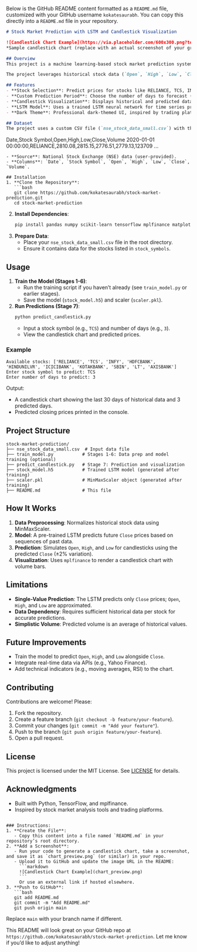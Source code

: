 Below is the GitHub README content formatted as a `README.md` file, customized with your GitHub username `kokatesaurabh`. You can copy this directly into a `README.md` file in your repository.

```markdown
# Stock Market Prediction with LSTM and Candlestick Visualization

![Candlestick Chart Example](https://via.placeholder.com/600x300.png?text=Candlestick+Chart+Preview)  
*Sample candlestick chart (replace with an actual screenshot of your graph)*

## Overview
This project is a machine learning-based stock market prediction system that uses a Long Short-Term Memory (LSTM) neural network to forecast stock prices. It supports multiple Indian stocks (e.g., RELIANCE, TCS, INFY) and provides a user-friendly interface to predict future closing prices for a specified number of days. The predictions are visualized in a professional candlestick chart format, mimicking real stock market platforms, complete with historical data and volume bars.

The project leverages historical stock data (`Open`, `High`, `Low`, `Close`, `Volume`) from a CSV file and predicts future trends, making it a valuable tool for learning about stock price forecasting and financial visualization.

## Features
- **Stock Selection**: Predict prices for stocks like RELIANCE, TCS, INFY, HDFCBANK, and more.
- **Custom Prediction Period**: Choose the number of days to forecast (e.g., 3, 5, 10 days).
- **Candlestick Visualization**: Displays historical and predicted data in a stock market-style candlestick chart with volume bars.
- **LSTM Model**: Uses a trained LSTM neural network for time series prediction.
- **Dark Theme**: Professional dark-themed UI, inspired by trading platforms.

## Dataset
The project uses a custom CSV file (`nse_stock_data_small.csv`) with the following structure:
```
Date,Stock Symbol,Open,High,Low,Close,Volume
2020-01-01 00:00:00,RELIANCE,2810.08,2815.15,2776.51,2779.13,123709
...
```
- **Source**: National Stock Exchange (NSE) data (user-provided).
- **Columns**: `Date`, `Stock Symbol`, `Open`, `High`, `Low`, `Close`, `Volume`.

## Installation
1. **Clone the Repository**:
   ```bash
   git clone https://github.com/kokatesaurabh/stock-market-prediction.git
   cd stock-market-prediction
   ```
2. **Install Dependencies**:
   ```bash
   pip install pandas numpy scikit-learn tensorflow mplfinance matplotlib
   ```
3. **Prepare Data**:
   - Place your `nse_stock_data_small.csv` file in the root directory.
   - Ensure it contains data for the stocks listed in `stock_symbols`.

## Usage
1. **Train the Model (Stages 1-6)**:
   - Run the training script if you haven’t already (see `train_model.py` or earlier stages).
   - Save the model (`stock_model.h5`) and scaler (`scaler.pkl`).
2. **Run Predictions (Stage 7)**:
   ```bash
   python predict_candlestick.py
   ```
   - Input a stock symbol (e.g., `TCS`) and number of days (e.g., `3`).
   - View the candlestick chart and predicted prices.

### Example
```plaintext
Available stocks: ['RELIANCE', 'TCS', 'INFY', 'HDFCBANK', 'HINDUNILVR', 'ICICIBANK', 'KOTAKBANK', 'SBIN', 'LT', 'AXISBANK']
Enter stock symbol to predict: TCS
Enter number of days to predict: 3
```
Output:
- A candlestick chart showing the last 30 days of historical data and 3 predicted days.
- Predicted closing prices printed in the console.

## Project Structure
```
stock-market-prediction/
├── nse_stock_data_small.csv  # Input data file
├── train_model.py           # Stages 1-6: Data prep and model training (optional)
├── predict_candlestick.py   # Stage 7: Prediction and visualization
├── stock_model.h5           # Trained LSTM model (generated after training)
├── scaler.pkl               # MinMaxScaler object (generated after training)
├── README.md                # This file
```

## How It Works
1. **Data Preprocessing**: Normalizes historical stock data using MinMaxScaler.
2. **Model**: A pre-trained LSTM predicts future `Close` prices based on sequences of past data.
3. **Prediction**: Simulates `Open`, `High`, and `Low` for candlesticks using the predicted `Close` (±2% variation).
4. **Visualization**: Uses `mplfinance` to render a candlestick chart with volume bars.

## Limitations
- **Single-Value Prediction**: The LSTM predicts only `Close` prices; `Open`, `High`, and `Low` are approximated.
- **Data Dependency**: Requires sufficient historical data per stock for accurate predictions.
- **Simplistic Volume**: Predicted volume is an average of historical values.

## Future Improvements
- Train the model to predict `Open`, `High`, and `Low` alongside `Close`.
- Integrate real-time data via APIs (e.g., Yahoo Finance).
- Add technical indicators (e.g., moving averages, RSI) to the chart.

## Contributing
Contributions are welcome! Please:
1. Fork the repository.
2. Create a feature branch (`git checkout -b feature/your-feature`).
3. Commit your changes (`git commit -m "Add your feature"`).
4. Push to the branch (`git push origin feature/your-feature`).
5. Open a pull request.

## License
This project is licensed under the MIT License. See [LICENSE](LICENSE) for details.

## Acknowledgments
- Built with Python, TensorFlow, and mplfinance.
- Inspired by stock market analysis tools and trading platforms.
```

### Instructions:
1. **Create the File**:
   - Copy this content into a file named `README.md` in your repository’s root directory.
2. **Add a Screenshot**:
   - Run your code to generate a candlestick chart, take a screenshot, and save it as `chart_preview.png` (or similar) in your repo.
   - Upload it to GitHub and update the image URL in the README:
     ```markdown
     ![Candlestick Chart Example](chart_preview.png)
     ```
     Or use an external link if hosted elsewhere.
3. **Push to GitHub**:
   ```bash
   git add README.md
   git commit -m "Add README.md"
   git push origin main
   ```
   Replace `main` with your branch name if different.

This README will look great on your GitHub repo at `https://github.com/kokatesaurabh/stock-market-prediction`. Let me know if you’d like to adjust anything!
